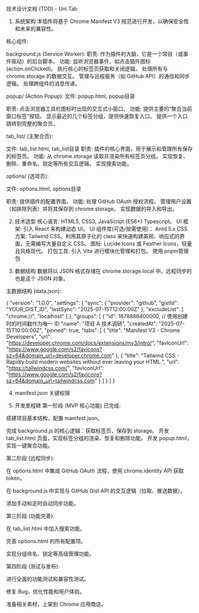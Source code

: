 技术设计文档 (TDD) - Uni Tab


1. 系统架构
本插件将基于 Chrome Manifest V3 规范进行开发，以确保安全性和未来的兼容性。

核心组件:

background.js (Service Worker):
职责: 作为插件的大脑，它是一个常驻（或事件驱动）的后台脚本。
功能:
监听浏览器事件，如点击插件图标 (action.onClicked)。
执行核心的标签页获取和关闭逻辑。
处理所有与 chrome.storage 的数据交互。
管理与远程服务（如 GitHub API）的通信和同步逻辑。
处理跨组件的消息传递。

popup/ (Action Popup):
文件: popup.html,  popup目录

职责: 点击浏览器工具栏图标时出现的交互式小窗口。
功能:
提供主要的“聚合当前窗口标签”按钮。
显示最近的几个标签分组，提供快速恢复入口。
提供一个入口跳转到完整的聚合页。

tab_list/ (主聚合页):

文件: tab_list.html, tab_list目录
职责: 插件的核心界面，用于展示和管理所有保存的标签页。
功能:
从 chrome.storage 读取并渲染所有标签页分组。
实现恢复、删除、重命名、锁定等所有交互逻辑。
实现搜索功能。

options/ (选项页):

文件: options.html, options目录

职责: 提供插件的配置界面。
功能:
处理 GitHub OAuth 授权流程。
管理用户设置（如排除列表）并将其保存到 chrome.storage。
实现数据的导入和导出。

2. 技术选型
核心语言: HTML5, CSS3, JavaScript (ES6+) Typescript。
UI 框架: 引入 React 来构建动态 UI。
UI 组件库(可选/按需使用)： Antd 5.x
CSS 方案: Tailwind CSS。利用其原子化的 class 来快速构建美观、响应式的界面，无需编写大量自定义 CSS。
图标: Lucide Icons 或 Feather Icons，轻量且风格现代。
打包工具: 引入 Vite 进行模块化管理和打包。
使用 pnpm管理包

3. 数据结构
数据将以 JSON 格式存储在 chrome.storage.local 中。远程同步的也是这个 JSON 对象。

主数据结构 (data.json):

{
  "version": "1.0.0",
  "settings": {
    "sync": {
      "provider": "github",
      "gistId": "YOUR_GIST_ID",
      "lastSync": "2025-07-15T12:00:00Z"
    },
    "excludeList": [
      "chrome://",
      "localhost"
    ]
  },
  "groups": [
    {
      "id": 1678886400000, // 使用创建时的时间戳作为唯一 ID
      "name": "项目 A 技术调研",
      "createdAt": "2025-07-15T10:00:00Z",
      "pinned": true,
      "tabs": [
        {
          "title": "Manifest V3 - Chrome Developers",
          "url": "https://developer.chrome.com/docs/extensions/mv3/intro/",
          "favIconUrl": "https://www.google.com/s2/favicons?sz=64&domain_url=developer.chrome.com"
        },
        {
          "title": "Tailwind CSS - Rapidly build modern websites without ever leaving your HTML.",
          "url": "https://tailwindcss.com/",
          "favIconUrl": "https://www.google.com/s2/favicons?sz=64&domain_url=tailwindcss.com"
        }
      ]
    }
  ]
}

4. manifest.json 关键权限

5. 开发里程碑
第一阶段 (MVP 核心功能) 已完成:

搭建项目基本结构，配置 manifest.json。

完成 background.js 的核心逻辑：获取标签页、保存到 storage。
开发 tab_list.html 页面，实现标签分组的渲染、恢复和删除功能。
开发 popup.html，实现一键聚合功能。

第二阶段 (远程同步):

在 options.html 中集成 GitHub OAuth 流程，使用 chrome.identity API 获取 token。

在 background.js 中实现与 GitHub Gist API 的交互逻辑（拉取、推送数据）。

添加手动和定时自动同步功能。

第三阶段 (功能完善):

在 tab_list.html 中加入搜索功能。

完善 options.html 的所有配置项。

实现分组命名、锁定等高级管理功能。

第四阶段 (测试与发布):

进行全面的功能测试和兼容性测试。

修复 Bug，优化性能和用户体验。

准备相关素材，上架到 Chrome 应用商店。
